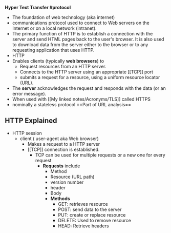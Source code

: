 **Hyper Text Transfer #protocol** 
- The foundation of web technology (aka internet)
- communications protocol used to connect to Web servers on the Internet or on a local network (intranet). 
- The primary function of HTTP is to establish a connection with the server and send HTML pages back to the user's browser. It is also used to download data from the server either to the browser or to any requesting application that uses HTTP.
- HTTP 
- Enables clients (typically **web browsers**) to 
	- Request resources from an HTTP server. 
	- Connects to the HTTP server using an appropriate [[TCP]] port 
	- submits a request for a resource, using a uniform resource locator (URL). 
- The **server** acknowledges the request and responds with the data (or an error message).
- When used with [[My linked notes/Acronyms/TLS]] called HTTPS
- nominally a stateless protocol
==Part of URL analysis==
## HTTP Explained
- HTTP session 
	- client ( user-agent aka Web browser)
		- Makes a request to a HTTP server
		- [[TCP]] connection is established.
			- TCP can be used for multiple requests or a new one for every request
				- **Requests** include
					- Method
					- Resource (URL path)
					- version number
					- header
					- Body
					- **Methods**
						- GET: retrieves resource
						- POST: send data to the server
						- PUT: create or replace resource
						- DELETE: Used to remove resource
						- HEAD:  Retrieve headers 